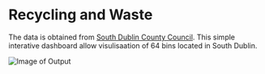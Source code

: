 # Recycling and Waste
The data is obtained from [South Dublin County Council](https://data.smartdublin.ie/dataset/recycling-and-waste). This simple interative dashboard allow visulisaation of 64 bins located in South Dublin.

![Image of Output](https://github.com/lizzzfang/shiny_dashboard_map/recycling_waste/thumbnail_overview.jpg)